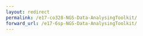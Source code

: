 ```yaml
---
layout: redirect
permalink: /e17-co328-NGS-Data-AnalysingToolkit/
forward_url: /e17-6sp-NGS-Data-AnalysingToolkit/
---
```

